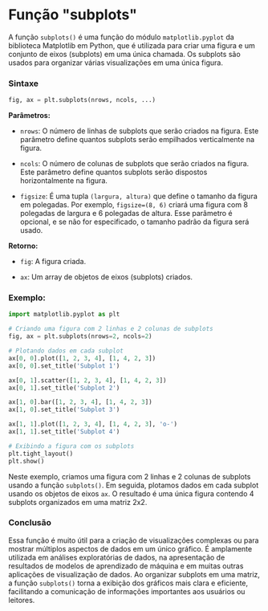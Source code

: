 # Função "subplots"

A função `subplots()` é uma função do módulo `matplotlib.pyplot` da biblioteca Matplotlib em Python, que é utilizada para criar uma figura e um conjunto de eixos (subplots) em uma única chamada. Os subplots são usados para organizar várias visualizações em uma única figura.

### **Sintaxe**

```python
fig, ax = plt.subplots(nrows, ncols, ...)
```

**Parâmetros:**

- `nrows`: O número de linhas de subplots que serão criados na figura. Este parâmetro define quantos subplots serão empilhados verticalmente na figura.

- `ncols`: O número de colunas de subplots que serão criados na figura. Este parâmetro define quantos subplots serão dispostos horizontalmente na figura.

- `figsize`: É uma tupla `(largura, altura)` que define o tamanho da figura em polegadas. Por exemplo, `figsize=(8, 6)` criará uma figura com 8 polegadas de largura e 6 polegadas de altura. Esse parâmetro é opcional, e se não for especificado, o tamanho padrão da figura será usado.

**Retorno:**

- `fig`: A figura criada.

- `ax`: Um array de objetos de eixos (subplots) criados.

### **Exemplo:**

```python
import matplotlib.pyplot as plt

# Criando uma figura com 2 linhas e 2 colunas de subplots
fig, ax = plt.subplots(nrows=2, ncols=2)

# Plotando dados em cada subplot
ax[0, 0].plot([1, 2, 3, 4], [1, 4, 2, 3])
ax[0, 0].set_title('Subplot 1')

ax[0, 1].scatter([1, 2, 3, 4], [1, 4, 2, 3])
ax[0, 1].set_title('Subplot 2')

ax[1, 0].bar([1, 2, 3, 4], [1, 4, 2, 3])
ax[1, 0].set_title('Subplot 3')

ax[1, 1].plot([1, 2, 3, 4], [1, 4, 2, 3], 'o-')
ax[1, 1].set_title('Subplot 4')

# Exibindo a figura com os subplots
plt.tight_layout()
plt.show()
```

Neste exemplo, criamos uma figura com 2 linhas e 2 colunas de subplots usando a função `subplots()`. Em seguida, plotamos dados em cada subplot usando os objetos de eixos `ax`. O resultado é uma única figura contendo 4 subplots organizados em uma matriz 2x2.

### **Conclusão**

Essa função é muito útil para a criação de visualizações complexas ou para mostrar múltiplos aspectos de dados em um único gráfico. É amplamente utilizada em análises exploratórias de dados, na apresentação de resultados de modelos de aprendizado de máquina e em muitas outras aplicações de visualização de dados. Ao organizar subplots em uma matriz, a função `subplots()` torna a exibição dos gráficos mais clara e eficiente, facilitando a comunicação de informações importantes aos usuários ou leitores.